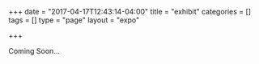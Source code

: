 +++
date = "2017-04-17T12:43:14-04:00"
title = "exhibit"
categories = []
tags = []
type = "page"
layout = "expo"

+++

Coming Soon...